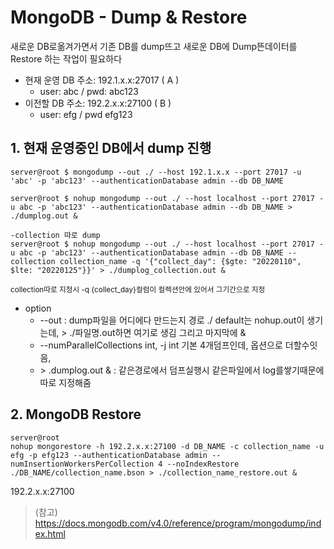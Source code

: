 # MongoDB - Dump & Restore

새로운 DB로옮겨가면서 기존 DB를 dump뜨고 새로운 DB에 Dump뜬데이터를 Restore 하는 작업이 필요하다

* 현재 운영 DB 주소: 192.1.x.x:27017 ( A )
   * user: abc / pwd: abc123
* 이전할 DB 주소: 192.2.x.x:27100 ( B )
   * user: efg / pwd efg123 

## 1. 현재 운영중인 DB에서 dump 진행

~~~
server@root $ mongodump --out ./ --host 192.1.x.x --port 27017 -u 'abc' -p 'abc123' --authenticationDatabase admin --db DB_NAME

server@root $ nohup mongodump --out ./ --host localhost --port 27017 -u abc -p 'abc123' --authenticationDatabase admin --db DB_NAME > ./dumplog.out &

-collection 따로 dump
server@root $ nohup mongodump --out ./ --host localhost --port 27017 -u abc -p 'abc123' --authenticationDatabase admin --db DB_NAME --collection collection_name -q '{"collect_day": {$gte: "20220110", $lte: "20220125"}}' > ./dumplog_collection.out &
~~~
<sup> collection따로 지정시 -q {collect_day}컬럼이 컬렉션안에 있어서 그기간으로 지정</sup>

 
* option
  * --out :  dump파일을 어디에다 만드는지 경로 ./
default는 nohup.out이 생기는데, > ./파일명.out하면 여기로 생김 그리고 마지막에 &
  * --numParallelCollections int, -j int
 기본 4개덤프인데, 옵션으로 더할수잇음, 
  *  \> .dumplog.out & : 같은경로에서 덤프실행시 같은파일에서 log를쌓기때문에 따로 지정해줌 


## 2. MongoDB Restore
~~~
server@root
nohup mongorestore -h 192.2.x.x:27100 -d DB_NAME -c collection_name -u efg -p efg123 --authenticationDatabase admin --numInsertionWorkersPerCollection 4 --noIndexRestore ./DB_NAME/collection_name.bson > ./collection_name_restore.out &
~~~


192.2.x.x:27100

> (참고)  https://docs.mongodb.com/v4.0/reference/program/mongodump/index.html 